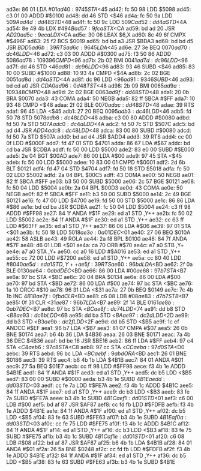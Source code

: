 ad3e: 86 01        LDA    #$01
ad40: 97 45        STA    <$45
ad42: fc 50 98     LDD    $5098
ad45: c3 01 00     ADDD   #$0100
ad48: dd 46        STD    <$46
ad4a: fc 50 9a     LDD    $509A
ad4d: dd 48        STD    <$48
ad4f: fc 50 9c     LDD    $509C
ad52: dd 4a        STD    <$4A
ad54: 8e 49 4b     LDX    #$494B
ad57: 9f ca        STX    <$CA
ad59: bd ad 20     JSR    $AD20
ad5c: 9e ca        LDX    <$CA
ad5e: 30 06        LEAX   $6,X
ad60: 8c 49 6f     CMPX   #$496F
ad63: 25 f2        BCS    $0019
ad65: bd bd a3     JSR    $BDA3
ad68: bd bd d5     JSR    $BDD5
ad6b: 39           RTS
ad6c: 96 45        LDA    <$45
ad6e: 27 3e        BEQ    $0070
ad70: dc 46        LDD    <$46
ad72: c3 03 00     ADDD   #$0300
ad75: f3 50 86     ADDD   $5086
ad78: 10 93 96     CMPD   <$96
ad7b: 2b 02        BMI    $0041
ad7d: dc 96        LDD    <$96
ad7f: dd 46        STD    <$46
ad81: dc 96        LDD    <$96
ad83: 93 46        SUBD   <$46
ad85: 83 10 00     SUBD   #$1000
ad88: 10 93 4a     CMPD   <$4A
ad8b: 2c 02        BGE    $0051
ad8d: dd 4a        STD    <$4A
ad8f: dc 96        LDD    <$96
ad91: 93 46        SUBD   <$46
ad93: bd cd a0     JSR    $CDA0
ad96: 0d 48        TST    <$48
ad98: 2b 09        BMI    $0065
ad9a: 10 93 48     CMPD   <$48
ad9d: 2c 02        BGE    $0063
ad9f: dd 48        STD    <$48
ada1: 20 0b        BRA    $0070
ada3: 43           COMA
ada4: 50           NEGB
ada5: 82 ff        SBCA   #$FF
ada7: 10 93 48     CMPD   <$48
adaa: 2f 02        BLE    $0070
adac: dd 48        STD    <$48
adae: 39           RTS
adaf: 96 45        LDA    <$45
adb1: 27 20        BEQ    $0095
adb3: dc 46        LDD    <$46
adb5: fd 50 78     STD    $5078
adb8: dc 48        LDD    <$48
adba: c3 00 80     ADDD   #$0080
adbd: fd 50 7a     STD    $507A
adc0: dc 4a        LDD    <$4A
adc2: fd 50 7c     STD    $507C
adc5: bd ad d4     JSR    $ADD4
adc8: dc 48        LDD    <$48
adca: 83 00 80     SUBD   #$0080
adcd: fd 50 7a     STD    $507A
add0: bd ad d4     JSR    $ADD4
add3: 39           RTS
add4: cc 00 0f     LDD    #$000F
add7: fd 47 01     STD    $4701
adda: 86 67        LDA    #$67
addc: bd cd ba     JSR    $CDBA
addf: fc 50 00     LDD    $5000
ade2: 83 e0 00     SUBD   #$E000
ade5: 2e 04        BGT    $00AD
ade7: 86 00        LDA    #$00
ade9: 97 45        STA    <$45
adeb: fc 50 00     LDD    $5000
adee: 10 83 00 01  CMPD   #$0001
adf2: 2d 6b        BLT    $0121
adf4: fd 47 04     STD    $4704
adf7: fd 50 18     STD    $5018
adfa: fc 50 02     LDD    $5002
adfd: 2a 04        BPL    $00C5
adff: 43           COMA
ae00: 50           NEGB
ae01: 82 ff        SBCA   #$FF
ae03: b3 50 00     SUBD   $5000
ae06: 2c 57        BGE    $0121
ae08: fc 50 04     LDD    $5004
ae0b: 2a 04        BPL    $00D3
ae0d: 43           COMA
ae0e: 50           NEGB
ae0f: 82 ff        SBCA   #$FF
ae11: b3 50 00     SUBD   $5000
ae14: 2c 49        BGE    $0121
ae16: fc 47 00     LDD    $4700
ae19: fd 50 00     STD    $5000
ae1c: 86 86        LDA    #$86
ae1e: bd cd ba     JSR    $CDBA
ae21: fc 50 04     LDD    $5004
ae24: c3 ff 98     ADDD   #$FF98
ae27: 84 1f        ANDA   #$1F
ae29: ed a1        STD    ,Y++
ae2b: fc 50 02     LDD    $5002
ae2e: 84 1f        ANDA   #$1F
ae30: ed a1        STD    ,Y++
ae32: cc 63 ff     LDD    #$63FF
ae35: ed a1        STD    ,Y++
ae37: 86 06        LDA    #$06
ae39: 97 01        STA    <$01
ae3b: fc 50 18     LDD    $5018
ae3e: 0a 01        DEC    <$01
ae40: 27 06        BEQ    $010A
ae42: 58           ASLB
ae43: 49           ROLA
ae44: 2a f8        BPL    $0100
ae46: 84 7f        ANDA   #$7F
ae48: d6 01        LDB    <$01
ae4a: ca 70        ORB    #$70
ae4c: e7 a0        STB    ,Y+
ae4e: a7 a0        STA    ,Y+
ae50: cc a0 16     LDD    #$A016
ae53: ed a1        STD    ,Y++
ae55: cc 72 00     LDD    #$7200
ae58: ed a1        STD    ,Y++
ae5a: cc 80 40     LDD    #$8040
ae5d: ed a1        STD    ,Y++
ae5f: 39           RTS
ae60: 96 bd        LDA    <$BD
ae62: 2f 0a        BLE    $0130
ae64: 0a bd        DEC    <$BD
ae66: 86 00        LDA    #$00
ae68: 97 b7        STA    <$B7
ae6a: 97 bc        STA    <$BC
ae6c: 20 04        BRA    $0134
ae6e: 86 00        LDA    #$00
ae70: 97 bd        STA    <$BD
ae72: 86 00        LDA    #$00
ae74: 97 bc        STA    <$BC
ae76: 1a 10        ORCC   #$10
ae78: 96 31        LDA    <$31
ae7a: 27 0b        BEQ    $0149
ae7c: 7c 4b 1b     INC    $4B1B
ae7f: 0f bd        CLR    <$BD
ae81: c6 08        LDB    #$08
ae83: d7 b7        STB    <$B7
ae85: 0f 31        CLR    <$31
ae87: 96 b7        LDA    <$B7
ae89: 2f 14        BLE    $0161
ae8b: 0a b7        DEC    <$B7
ae8d: 97 bc        STA    <$BC
ae8f: dc 74        LDD    <$74
ae91: dd b8        STD    <$B8
ae93: dc 6b        LDD    <$6B
ae95: dd ba        STD    <$BA
ae97: dc 2d        LDD    <$2D
ae99: dd b3        STD    <$B3
ae9b: dc 2f        LDD    <$2F
ae9d: dd b5        STD    <$B5
ae9f: 1c ef        ANDCC  #$EF
aea1: 96 b7        LDA    <$B7
aea3: 81 07        CMPA   #$07
aea5: 26 0b        BNE    $0174
aea7: b6 4b 36     LDA    $4B36
aeaa: 26 03        BNE    $0171
aeac: 7a 4b 36     DEC    $4B36
aeaf: bd be 16     JSR    $BE16
aeb2: 86 ff        LDA    #$FF
aeb4: 97 c4        STA    <$C4
aeb6: 97 c8        STA    <$C8
aeb8: 97 cc        STA    <$CC
aeba: 97 d0        STA    <$D0
aebc: 39           RTS
aebd: 96 bc        LDA    <$BC
aebf: 9a bd        ORA    <$BD
aec1: 26 01        BNE    $0186
aec3: 39           RTS
aec4: b6 4b 1b     LDA    $4B1B
aec7: 84 01        ANDA   #$01
aec9: 27 5a        BEQ    $01E7
aecb: cc ff 98     LDD    #$FF98
aece: f3 4b 1e     ADDD   $4B1E
aed1: 84 1f        ANDA   #$1F
aed3: ed a1        STD    ,Y++
aed5: dc b5        LDD    <$B5
aed7: 83 00 00     SUBD   #$0000
aeda: b3 4b 1e     SUBD   $4B1E
aedd: dd 03        STD    <$03
aedf: cc fe 7a     LDD    #$FE7A
aee2: f3 4b 1c     ADDD   $4B1C
aee5: 84 1f        ANDA   #$1F
aee7: ed a1        STD    ,Y++
aee9: dc b3        LDD    <$B3
aeeb: 83 fe 7a     SUBD   #$FE7A
aeee: b3 4b 1c     SUBD   $4B1C
aef1: dd 01        STD    <$01
aef3: c6 00        LDB    #$00
aef5: bd af 87     JSR    $AF87
aef8: cc fd fb     LDD    #$FDFB
aefb: f3 4b 1e     ADDD   $4B1E
aefe: 84 1f        ANDA   #$1F
af00: ed a1        STD    ,Y++
af02: dc b5        LDD    <$B5
af04: 83 fe 63     SUBD   #$FE63
af07: b3 4b 1e     SUBD   $4B1E
af0a: dd 03        STD    <$03
af0c: cc fe 75     LDD    #$FE75
af0f: f3 4b 1c     ADDD   $4B1C
af12: 84 1f        ANDA   #$1F
af14: ed a1        STD    ,Y++
af16: dc b3        LDD    <$B3
af18: 83 fe 75     SUBD   #$FE75
af1b: b3 4b 1c     SUBD   $4B1C
af1e: dd 01        STD    <$01
af20: c6 08        LDB    #$08
af22: bd af 87     JSR    $AF87
af25: b6 4b 1b     LDA    $4B1B
af28: 84 01        ANDA   #$01
af2a: 26 5a        BNE    $0248
af2c: cc fd fb     LDD    #$FDFB
af2f: f3 4b 1e     ADDD   $4B1E
af32: 84 1f        ANDA   #$1F
af34: ed a1        STD    ,Y++
af36: dc b5        LDD    <$B5
af38: 83 fe 63     SUBD   #$FE63
af3b: b3 4b 1e     SUBD   $4B1E
